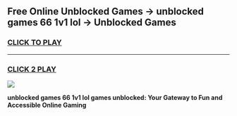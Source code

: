 
## Free Online Unblocked Games → unblocked games 66 1v1 lol → Unblocked Games
<h3>
<a href="https://premium.freeplayer.one?title=unblocked_games_66_1v1_lol&ref=21F">CLICK TO PLAY</a></h3>
<hr>

<h3>
<a href="https://premium.freeplayer.one?title=unblocked_games_66_1v1_lol&ref=21F">CLICK 2 PLAY</a>
  
</h3>

<a href="https://premium.freeplayer.one?title=unblocked_games_66_1v1_lol&ref=21F/"><img src="https://clearcache.store/games.png"></a>


**unblocked games 66 1v1 lol games unblocked: Your Gateway to Fun and Accessible Online Gaming**
